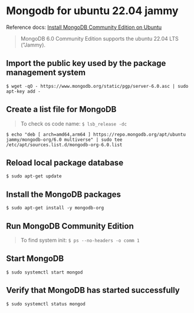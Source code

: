 # Mongodb for ubuntu 22.04 jammy

Reference docs: [Install MongoDB Community Edition on Ubuntu](https://www.mongodb.com/docs/manual/tutorial/install-mongodb-on-ubuntu/)

> MongoDB 6.0 Community Edition supports the ubuntu 22.04 LTS ("Jammy).


## Import the public key used by the package management system
`$ wget -qO - https://www.mongodb.org/static/pgp/server-6.0.asc | sudo apt-key add -`

## Create a list file for MongoDB
>To check os code name: `$ lsb_release -dc`

`$ echo "deb [ arch=amd64,arm64 ] https://repo.mongodb.org/apt/ubuntu jammy/mongodb-org/6.0 multiverse" | sudo tee /etc/apt/sources.list.d/mongodb-org-6.0.list`

## Reload local package database
`$ sudo apt-get update`

## Install the MongoDB packages
`$ sudo apt-get install -y mongodb-org`

## Run MongoDB Community Edition
> To find system init: `$ ps --no-headers -o comm 1`

## Start MongoDB
`$ sudo systemctl start mongod`

## Verify that MongoDB has started successfully
`$ sudo systemctl status mongod`
